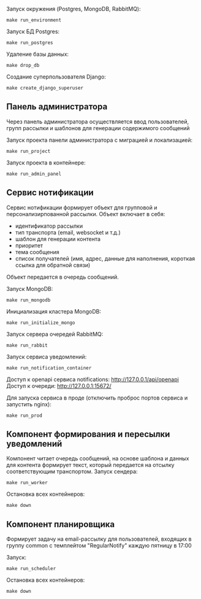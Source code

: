 Запуск окружения (Postgres, MongoDB, RabbitMQ):

    make run_environment
Запуск БД Postgres:

    make run_postgres
Удаление базы данных:

    make drop_db
Создание суперпользователя Django:

    make create_django_superuser
## Панель администратора

Через панель администратора осуществляется ввод пользователей, групп рассылки и шаблонов для генерации содержимого сообщений

Запуск проекта панели администратора с миграцией и локализацией:

    make run_project
Запуск проекта в контейнере: 
    
    make run_admin_panel
## Сервис нотификации

Сервис нотификации формирует объект для групповой и персонализирпованной рассылки. Объект включает в себя:
- идентификатор рассылки
- тип транспорта (email, websocket и т.д.)
- шаблон для генерации контента
- приоритет
- тема сообщения
- список получателей (имя, адрес, данные для наполнения, короткая ссылка для обратной связи)

Объект передается в очередь сообщений.

Запуск MongoDB:

    make run_mongodb
Инициализация кластера MongoDB:

    make run_initialize_mongo
Запуск сервера очередей RabbitMQ:

    make run_rabbit
Запуск сервиса уведомлений:

    make run_notification_container

Доступ к openapi сервиса notifications: http://127.0.0.1/api/openapi
Доступ к очереди: http://127.0.0.1:15672/

Для запуска сервиса в проде (отключить проброс портов сервиса и запустить nginx):

    make run_prod
## Компонент формирования и пересылки уведомлений
Компонент читает очередь сообщений, на основе шаблона и данных для контента формирует текст, который передается на отсылку соответствующим транспортом.
Запуск сендера:

    make run_worker

Остановка всех контейнеров:

    make down

## Компонент планировщика
Формирует задачу на email-рассылку для пользователей, входящих в группу common с темплейтом "RegularNotify" каждую пятницу в 17:00

Запуск:

    make run_scheduler

Остановка всех контейнеров:

    make down
